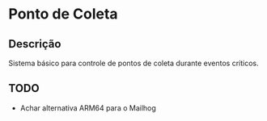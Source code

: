 # Ponto de Coleta

## Descrição

Sistema básico para controle de pontos de coleta durante eventos críticos.

## TODO

- Achar alternativa ARM64 para o Mailhog